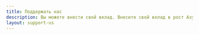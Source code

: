```yaml
---
title: Поддержать нас
description: Вы можете внести свой вклад. Внесите свой вклад в рост Азуриома.
layout: support-us
---
```


